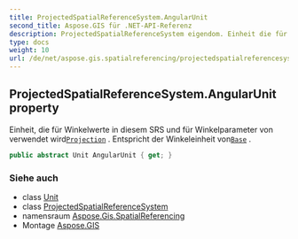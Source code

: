 ```yaml
---
title: ProjectedSpatialReferenceSystem.AngularUnit
second_title: Aspose.GIS für .NET-API-Referenz
description: ProjectedSpatialReferenceSystem eigendom. Einheit die für Winkelwerte in diesem SRS und für Winkelparameter von verwendet wirdProjection . Entspricht der Winkeleinheit vonBase .
type: docs
weight: 10
url: /de/net/aspose.gis.spatialreferencing/projectedspatialreferencesystem/angularunit/
---
```

## ProjectedSpatialReferenceSystem.AngularUnit property

Einheit, die für Winkelwerte in diesem SRS und für Winkelparameter von verwendet wird[`Projection`](../projection/) . Entspricht der Winkeleinheit von[`Base`](../base/) .

```csharp
public abstract Unit AngularUnit { get; }
```

### Siehe auch

* class [Unit](../../unit/)
* class [ProjectedSpatialReferenceSystem](../)
* namensraum [Aspose.Gis.SpatialReferencing](../../projectedspatialreferencesystem/)
* Montage [Aspose.GIS](../../../)


